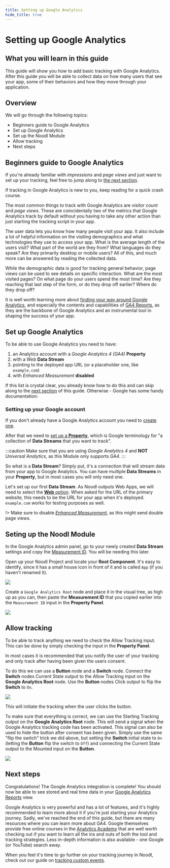 ```yaml
---
title: Setting up Google Analytics
hide_title: true
---
```


# Setting up Google Analytics

## What you will learn in this guide

This guide will show you how to add basic tracking with Google Analytics. After this guide you will be able to collect data on how many users that see your app, some of their behaviors and how they move through your application.

## Overview

We will go through the following topics:

- Beginners guide to Google Analytics
- Set up Google Analytics
- Set up the Noodl Module
- Allow tracking
- Next steps

## Beginners guide to Google Analytics

If you're already familiar with _impressions_ and _page views_ and just want to set up your tracking, feel free to jump along to [the next section](/library/modules/google-analytics/guides/setting-up-google-analytics).

If tracking in Google Analytics is new to you, keep reading for a quick crash course.

The most common things to track with Google Analytics are _visitor count_ and _page views_. These are coincidentally two of the metrics that Google Analytics track by default without you having to take any other action than just starting the tracking script in your app.

The user data lets you know how many people visit your app. It also include a lot of helpful information on the visiting demographics and what technologies they use to access your app. What is the average length of the users visit? What part of the world are they from? What languages do they speak? Are they primarily desktop or mobile users? All of this, and much more can be answered by reading the collected data.

While the demographic data is good for tracking general behavior, page views can be used to see details on specific interaction. What are the most visited pages? On what page do your users spend the most time? Are they reaching that last step of the form, or do they drop off earlier? Where do they drop off?

It is well worth learning more about [finding your way around Google Analytics](https://support.google.com/analytics/answer/9367631), and especially the contents and capabilities of [GA4 Reports](https://support.google.com/analytics/answer/9212670), as they are the backbone of Google Analytics and an instrumental tool in shaping the success of your app.

## Set up Google Analytics

To be able to use Google Analytics you need to have:

1. an Analytics account with a _Google Analytics 4 (GA4)_ **Property**
2. with a _Web_ **Data Stream**
3. pointing to the deployed app URL (or a placeholder one, like `example.com`)
4. with _Enhanced Measurement_ **disabled**

If this list is crystal clear, you already know how to do this and can skip along to the [next section](/library/modules/google-analytics/guides/setting-up-google-analytics#setting-up-the-noodl-module) of this guide. Otherwise - Google has some handy documentation:

### Setting up your Google account

If you don't already have a Google Analytics account you need to [create one](https://support.google.com/analytics/answer/9304153#account&zippy=%2Cweb).

After that we need to [set up a **Property**](https://support.google.com/analytics/answer/9304153#property&zippy=%2Cweb), which is Google terminology for "a collection of **Data Streams** that you want to track".

:::caution
Make sure that you are using _Google Analytics 4_ and **NOT** _Universal Analytics_, as this Module only supports _GA4_.
:::

So what is a **Data Stream**? Simply put, it's a connection that will stream data from your app to Google Analytics. You can have multiple **Data Streams** in your **Property**, but in most cases you will only need one.

Let's set up our first **Data Stream**. As Noodl outputs Web Apps, we will need to select the [**Web** option](https://support.google.com/analytics/answer/9304153#stream&zippy=%2Cweb). When asked for the URL of the primary website, this needs to be the URL for your app when it's deployed. `example.com` works for testing purposes as well.

!> Make sure to disable [_Enhanced Measurement_](https://support.google.com/analytics/answer/9216061), as this might send double page views.

## Seting up the Noodl Module

In the Google Analytics admin panel, go to your newly created **Data Stream** settings and copy the [Measurement ID](https://support.google.com/analytics/answer/9539598#find-G-ID). You will be needing this later.

Open up your Noodl Project and locate your **Root Component**. It's easy to identify, since it has a small house icon in front of it and is called `App` (if you haven't renamed it).

<div className="ndl-image-with-background">

![](/library/modules/google-analytics/guides/setting-up-google-analytics/root-component.png)

</div>

Create a `Google Analytics Root` node and place it in the visual tree, as high up as you can, then paste the **Measurement ID** that you copied earlier into the `Measurement ID` input in the **Property Panel**.

<div className="ndl-image-with-background l">

![](/library/modules/google-analytics/guides/setting-up-google-analytics/added-root-node.png)

</div>

## Allow tracking

To be able to track anything we need to check the <span className="ndl-data">Allow Tracking</span> input. This can be done by simply checking the input in the **Property Panel**.

In most cases it is recommended that you notify the user of your tracking and only track after having been given the users consent.

To do this we can use a **Button** node and a **Switch** node. Connect the **Switch** nodes <span className="ndl-data">Current State</span> output to the <span  className="ndl-data">Allow Tracking</span> input on the **Google Analytics Root** node. Use the **Button** nodes <span className="ndl-signal">Click</span> output to flip the **Switch** to `On`.

<div className="ndl-image-with-background l">

![](/library/modules/google-analytics/guides/setting-up-google-analytics/allow-tracking-with-button.png)

</div>

This will initiate the tracking when the user clicks the button.

To make sure that everything is correct, we can use the <span className="ndl-signal">Starting Tracking</span> output on the **Google Analytics Root** node. This will send a <span className="ndl-signal">signal</span> when the Google Analytics tracking code has been activated. This <span className="ndl-signal">signal</span> can also be used to hide the button after consent has been given. Simply use the same "flip the switch" trick we did above, but setting the **Switch** initial state to `On` (letting the **Button** flip the switch to `Off`) and connecting the <span className="ndl-data">Current State</span> output to the <span className="ndl-data">Mounted</span> input on the **Button**.

<div className="ndl-image-with-background l">

![](/library/modules/google-analytics/guides/setting-up-google-analytics/hide-button-on-track.png)

</div>

## Next steps

Congratulations! The Google Analytics integration is complete! You should now be able to see stored and real time data in your [Google Analytics Reports](https://support.google.com/analytics/answer/9212670) view.

Google Analytics is very powerful and has a lot of features, and it's highly recommended to learn more about it if you're just starting your Analytics journey. Sadly, we've reached the end of this guide, but there are many resources where you can learn more about GA4. Google themselves provide free online courses in the [Analytics Academy](https://analytics.google.com/analytics/academy/) that are well worth checking out if you want to learn all the ins and outs of both the tool and tracking strategies. Less in-depth information is also available - one Google (or YouTube) search away.

When you feel it's time to go further on your tracking journey in Noodl, check out our guide on [tracking custom events](/library/modules/google-analytics/guides/tracking-custom-events/).
